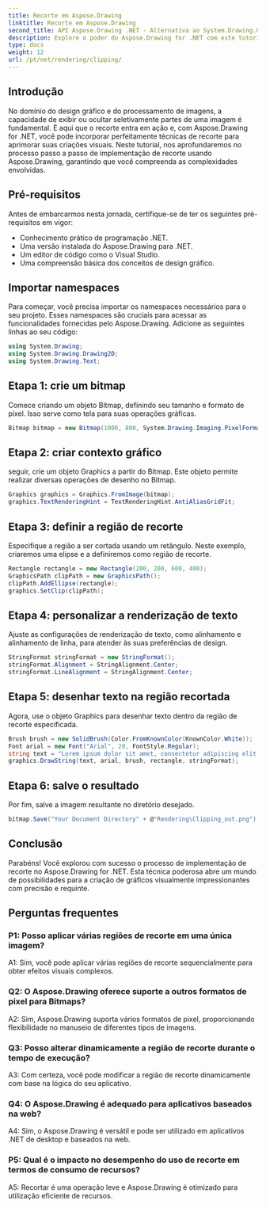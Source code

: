 ```yaml
---
title: Recorte em Aspose.Drawing
linktitle: Recorte em Aspose.Drawing
second_title: API Aspose.Drawing .NET - Alternativa ao System.Drawing.Common
description: Explore o poder do Aspose.Drawing for .NET com este tutorial passo a passo sobre como implementar recorte para design gráfico aprimorado.
type: docs
weight: 12
url: /pt/net/rendering/clipping/
---
```

## Introdução

No domínio do design gráfico e do processamento de imagens, a capacidade de exibir ou ocultar seletivamente partes de uma imagem é fundamental. É aqui que o recorte entra em ação e, com Aspose.Drawing for .NET, você pode incorporar perfeitamente técnicas de recorte para aprimorar suas criações visuais. Neste tutorial, nos aprofundaremos no processo passo a passo de implementação de recorte usando Aspose.Drawing, garantindo que você compreenda as complexidades envolvidas.

## Pré-requisitos

Antes de embarcarmos nesta jornada, certifique-se de ter os seguintes pré-requisitos em vigor:

- Conhecimento prático de programação .NET.
- Uma versão instalada do Aspose.Drawing para .NET.
- Um editor de código como o Visual Studio.
- Uma compreensão básica dos conceitos de design gráfico.

## Importar namespaces

Para começar, você precisa importar os namespaces necessários para o seu projeto. Esses namespaces são cruciais para acessar as funcionalidades fornecidas pelo Aspose.Drawing. Adicione as seguintes linhas ao seu código:

```csharp
using System.Drawing;
using System.Drawing.Drawing2D;
using System.Drawing.Text;
```

## Etapa 1: crie um bitmap

Comece criando um objeto Bitmap, definindo seu tamanho e formato de pixel. Isso serve como tela para suas operações gráficas. 

```csharp
Bitmap bitmap = new Bitmap(1000, 800, System.Drawing.Imaging.PixelFormat.Format32bppPArgb);
```

## Etapa 2: criar contexto gráfico

seguir, crie um objeto Graphics a partir do Bitmap. Este objeto permite realizar diversas operações de desenho no Bitmap.

```csharp
Graphics graphics = Graphics.FromImage(bitmap);
graphics.TextRenderingHint = TextRenderingHint.AntiAliasGridFit;
```

## Etapa 3: definir a região de recorte

Especifique a região a ser cortada usando um retângulo. Neste exemplo, criaremos uma elipse e a definiremos como região de recorte.

```csharp
Rectangle rectangle = new Rectangle(200, 200, 600, 400);
GraphicsPath clipPath = new GraphicsPath();
clipPath.AddEllipse(rectangle);
graphics.SetClip(clipPath);
```

## Etapa 4: personalizar a renderização de texto

Ajuste as configurações de renderização de texto, como alinhamento e alinhamento de linha, para atender às suas preferências de design.

```csharp
StringFormat stringFormat = new StringFormat();
stringFormat.Alignment = StringAlignment.Center;
stringFormat.LineAlignment = StringAlignment.Center;
```

## Etapa 5: desenhar texto na região recortada

Agora, use o objeto Graphics para desenhar texto dentro da região de recorte especificada.

```csharp
Brush brush = new SolidBrush(Color.FromKnownColor(KnownColor.White));
Font arial = new Font("Arial", 20, FontStyle.Regular);
string text = "Lorem ipsum dolor sit amet, consectetur adipiscing elit. ..."; // (Texto truncado por questões de brevidade)
graphics.DrawString(text, arial, brush, rectangle, stringFormat);
```

## Etapa 6: salve o resultado

Por fim, salve a imagem resultante no diretório desejado.

```csharp
bitmap.Save("Your Document Directory" + @"Rendering\Clipping_out.png");
```

## Conclusão

Parabéns! Você explorou com sucesso o processo de implementação de recorte no Aspose.Drawing for .NET. Esta técnica poderosa abre um mundo de possibilidades para a criação de gráficos visualmente impressionantes com precisão e requinte.

## Perguntas frequentes

### P1: Posso aplicar várias regiões de recorte em uma única imagem?

A1: Sim, você pode aplicar várias regiões de recorte sequencialmente para obter efeitos visuais complexos.

### Q2: O Aspose.Drawing oferece suporte a outros formatos de pixel para Bitmaps?

A2: Sim, Aspose.Drawing suporta vários formatos de pixel, proporcionando flexibilidade no manuseio de diferentes tipos de imagens.

### Q3: Posso alterar dinamicamente a região de recorte durante o tempo de execução?

A3: Com certeza, você pode modificar a região de recorte dinamicamente com base na lógica do seu aplicativo.

### Q4: O Aspose.Drawing é adequado para aplicativos baseados na web?

A4: Sim, o Aspose.Drawing é versátil e pode ser utilizado em aplicativos .NET de desktop e baseados na web.

### P5: Qual é o impacto no desempenho do uso de recorte em termos de consumo de recursos?

A5: Recortar é uma operação leve e Aspose.Drawing é otimizado para utilização eficiente de recursos.